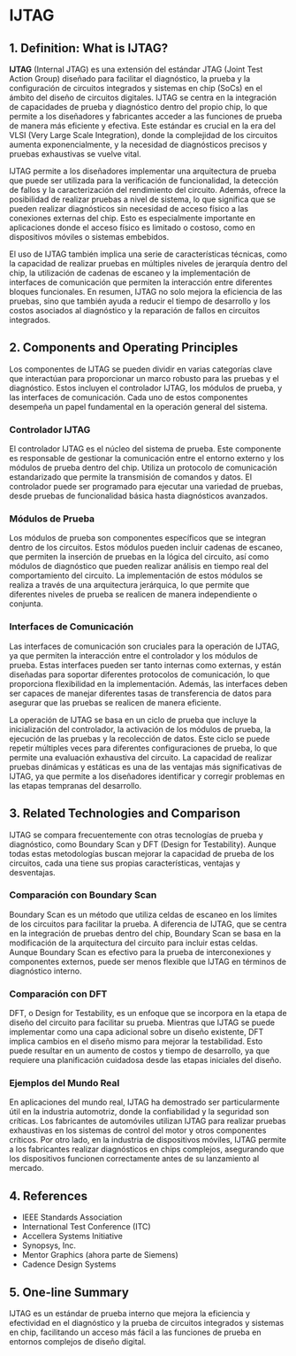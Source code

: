 # IJTAG

## 1. Definition: What is **IJTAG**?
**IJTAG** (Internal JTAG) es una extensión del estándar JTAG (Joint Test Action Group) diseñado para facilitar el diagnóstico, la prueba y la configuración de circuitos integrados y sistemas en chip (SoCs) en el ámbito del diseño de circuitos digitales. IJTAG se centra en la integración de capacidades de prueba y diagnóstico dentro del propio chip, lo que permite a los diseñadores y fabricantes acceder a las funciones de prueba de manera más eficiente y efectiva. Este estándar es crucial en la era del VLSI (Very Large Scale Integration), donde la complejidad de los circuitos aumenta exponencialmente, y la necesidad de diagnósticos precisos y pruebas exhaustivas se vuelve vital.

IJTAG permite a los diseñadores implementar una arquitectura de prueba que puede ser utilizada para la verificación de funcionalidad, la detección de fallos y la caracterización del rendimiento del circuito. Además, ofrece la posibilidad de realizar pruebas a nivel de sistema, lo que significa que se pueden realizar diagnósticos sin necesidad de acceso físico a las conexiones externas del chip. Esto es especialmente importante en aplicaciones donde el acceso físico es limitado o costoso, como en dispositivos móviles o sistemas embebidos.

El uso de IJTAG también implica una serie de características técnicas, como la capacidad de realizar pruebas en múltiples niveles de jerarquía dentro del chip, la utilización de cadenas de escaneo y la implementación de interfaces de comunicación que permiten la interacción entre diferentes bloques funcionales. En resumen, IJTAG no solo mejora la eficiencia de las pruebas, sino que también ayuda a reducir el tiempo de desarrollo y los costos asociados al diagnóstico y la reparación de fallos en circuitos integrados.

## 2. Components and Operating Principles
Los componentes de IJTAG se pueden dividir en varias categorías clave que interactúan para proporcionar un marco robusto para las pruebas y el diagnóstico. Estos incluyen el controlador IJTAG, los módulos de prueba, y las interfaces de comunicación. Cada uno de estos componentes desempeña un papel fundamental en la operación general del sistema.

### Controlador IJTAG
El controlador IJTAG es el núcleo del sistema de prueba. Este componente es responsable de gestionar la comunicación entre el entorno externo y los módulos de prueba dentro del chip. Utiliza un protocolo de comunicación estandarizado que permite la transmisión de comandos y datos. El controlador puede ser programado para ejecutar una variedad de pruebas, desde pruebas de funcionalidad básica hasta diagnósticos avanzados.

### Módulos de Prueba
Los módulos de prueba son componentes específicos que se integran dentro de los circuitos. Estos módulos pueden incluir cadenas de escaneo, que permiten la inserción de pruebas en la lógica del circuito, así como módulos de diagnóstico que pueden realizar análisis en tiempo real del comportamiento del circuito. La implementación de estos módulos se realiza a través de una arquitectura jerárquica, lo que permite que diferentes niveles de prueba se realicen de manera independiente o conjunta.

### Interfaces de Comunicación
Las interfaces de comunicación son cruciales para la operación de IJTAG, ya que permiten la interacción entre el controlador y los módulos de prueba. Estas interfaces pueden ser tanto internas como externas, y están diseñadas para soportar diferentes protocolos de comunicación, lo que proporciona flexibilidad en la implementación. Además, las interfaces deben ser capaces de manejar diferentes tasas de transferencia de datos para asegurar que las pruebas se realicen de manera eficiente.

La operación de IJTAG se basa en un ciclo de prueba que incluye la inicialización del controlador, la activación de los módulos de prueba, la ejecución de las pruebas y la recolección de datos. Este ciclo se puede repetir múltiples veces para diferentes configuraciones de prueba, lo que permite una evaluación exhaustiva del circuito. La capacidad de realizar pruebas dinámicas y estáticas es una de las ventajas más significativas de IJTAG, ya que permite a los diseñadores identificar y corregir problemas en las etapas tempranas del desarrollo.

## 3. Related Technologies and Comparison
IJTAG se compara frecuentemente con otras tecnologías de prueba y diagnóstico, como Boundary Scan y DFT (Design for Testability). Aunque todas estas metodologías buscan mejorar la capacidad de prueba de los circuitos, cada una tiene sus propias características, ventajas y desventajas.

### Comparación con Boundary Scan
Boundary Scan es un método que utiliza celdas de escaneo en los límites de los circuitos para facilitar la prueba. A diferencia de IJTAG, que se centra en la integración de pruebas dentro del chip, Boundary Scan se basa en la modificación de la arquitectura del circuito para incluir estas celdas. Aunque Boundary Scan es efectivo para la prueba de interconexiones y componentes externos, puede ser menos flexible que IJTAG en términos de diagnóstico interno.

### Comparación con DFT
DFT, o Design for Testability, es un enfoque que se incorpora en la etapa de diseño del circuito para facilitar su prueba. Mientras que IJTAG se puede implementar como una capa adicional sobre un diseño existente, DFT implica cambios en el diseño mismo para mejorar la testabilidad. Esto puede resultar en un aumento de costos y tiempo de desarrollo, ya que requiere una planificación cuidadosa desde las etapas iniciales del diseño.

### Ejemplos del Mundo Real
En aplicaciones del mundo real, IJTAG ha demostrado ser particularmente útil en la industria automotriz, donde la confiabilidad y la seguridad son críticas. Los fabricantes de automóviles utilizan IJTAG para realizar pruebas exhaustivas en los sistemas de control del motor y otros componentes críticos. Por otro lado, en la industria de dispositivos móviles, IJTAG permite a los fabricantes realizar diagnósticos en chips complejos, asegurando que los dispositivos funcionen correctamente antes de su lanzamiento al mercado.

## 4. References
- IEEE Standards Association
- International Test Conference (ITC)
- Accellera Systems Initiative
- Synopsys, Inc.
- Mentor Graphics (ahora parte de Siemens)
- Cadence Design Systems

## 5. One-line Summary
IJTAG es un estándar de prueba interno que mejora la eficiencia y efectividad en el diagnóstico y la prueba de circuitos integrados y sistemas en chip, facilitando un acceso más fácil a las funciones de prueba en entornos complejos de diseño digital.